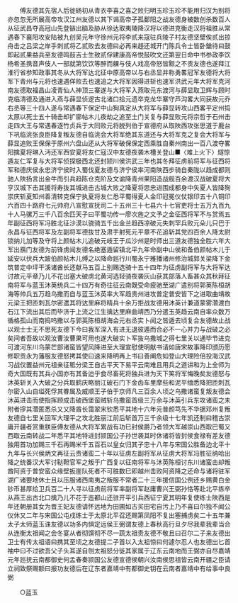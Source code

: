 <!-- { "loadSidebar": true } -->
　　傅友德其先宿人后徙砀初从青衣李喜之喜之败归明玉珍玉珍不能用归汉为别将亦忽忽无所展高帝攻汉江州友德以其下谒高帝子孤鄱阳之战友德身被数创杀数百人从征武昌夺高冠山先登镞出脑及胁从徐达取夷陵降汉将以德进克衡走汉将祖胜从常遇春下襄阳攻安陆被九创吴元年守徐州元将李贰来寇驻兵陵子村友德坚壁俟贰出掠舟击之吕梁之岸手刺贰将乙贰败去友德曰必再来趍还城开门陈兵令士皆卧鎗待曰鼓即起贰果益兵至友德鸣鼓吉士生致贰俘建康高帝悦鼓吹文还第翌日命中书参政李饮杨希圣携音声伎人一部就第饮饮等醉而躶与伎人戏高帝怒皆黥之不责友德也遂拜江淮行省参知政事其冬从大将军达北征中原高帝以与右丞显并称勇畧冠军友德将大将军下青州与元将也速遇佯败去也速追之大将军因得进斩也速军洪武元年大将军克河南友德取福昌山凌青仙人神顶三寨遂与大将军入燕取元东渡河与薛显取卫辉与顾时克临清德及通进入燕与薛显侦逻古北诸口拾元遗卒克龙华寨守芦沟畧大同获故元乔右丞等三十四人遂与常遇春下保定中山狥真定从大将军与薛显转攻山西畧平定州捣太原以死士五十骑击却扩廓帖木儿夜劫之追至土门关复与薛显败元将宗哲于石州击走四大王与常遇春逐竹贞兵于大同败元将脱列伯于宣德府从取陜西攻张思道于鹿台下巩临洮张良臣降复叛友德自临洮会大将军绝其东道还与大将军克之复会大将军与薛显追败王保保于原州六盘山还从大将军破保保定西乘胜自秦州南出一百八渡夺畧阳擒夏将琳入沔还军西安夏将友仁寇汉中友德夜袭木槽关登山■〈难上火下〉燧惊遁友仁军复与大将军侦探极西北还封颕川侯洪武三年也其冬拜征虏前将军与征西将军和德庆侯永忠济宁侯时入蜀伐夏友德与济宁侯率河南陜西步骑自秦陇以趋成都则驰人陜扬言出金牛而引兵趋陈仓克阶及文谕降青州果阳造战舰百余渡汉战破夏将大亨汉城下击其援将寿抜其城进击古城大败之降夏将思忠进围成都身中矢夏人皆降狥崇庆斩夏知州善清转克保宁执夏将友仁悉平蜀得夏人金印冠冕仪仗银印五十八铜印六百四十路府七元帅府八宣慰宣抚司二十五州三十七县六十七官吏将士五万九百九十人马骡万三千八百余匹天子曰平蜀功传一廖次旌之文予之金征西将军不与赏焉五年副征西将军冯胜北征沙漠以骁骑五千出金兰趋西凉破元失刺罕兵败元朵儿只巴于永昌与征西将军及左副将军德抜甘及肃手射死元平章不花追斩其党四百余人降太尉锁纳儿加等及守将上颜帖木儿追破元岐王于瓜沙州是时师出三道友德独全胜六年大军出鴈门友德为前锋虏闻友德名绝塞遁留镇北平九年命副中山侯和备伯颜帖木儿于延安以伏兵大跛伯颜帖木儿缚之以降命廵行川蜀永宁雅播诸州修治城郭关梁降下金筑普定中坪干溪诸酋长还献马五百上别赐选骑十五十四年为征虏副将军与大将军达讨故元平章乃儿不花出塞大破虏北黄河选轻骑夜袭灰山获其部落人畜甚众其秋拜征南将军与蓝玉沐英统兵二十四万有奇往征云南既受命疲驰至湖广遣别将郭英陈桓胡海等帅兵五万趋乌撒而自与蓝玉沐英率大军趋贵州进攻普定普安皆下之进取曲靖故元梁王把匝刺瓦尔密遣其将达里麻将精兵十余万拒战友德用沐英计兼道蒙雾濳渡白石江下流出其后而毕济于上流之江生擒达里麻曲靖西乃分遣玉英趋云南自率众数万循格孤山而南捣呜撒以与郭英陈桓胡海会元右丞实卜闻之皆遁去顷复合友德故止战以观士士无不思死友德下今曰我军深入有进无退彼遁而合必不一心并力与战破之必矣间者吾故以观汝曹汝曹果可用也遂大破实卜军抜乌撒城之得七里关以通毕节进克可渡河东川乌蒙芒部诸蛮皆望风降进至大理宣慰使明献书请如唐宋故事降印颁历愿修职贡永为藩服友德怒拷其使曰速来降明再上书曰善阐危如登山大理险倍投海汉武习战仅置益州元祖亲征秪分梁王自古平天下易平云南难且用兵之道讲和为上全师为奇大国既有其兵小国亦有其备迨乎食尽畜死将独兵进为天下笑将军悔晚矣友德怒与沐英斩关入大破之分兵取鹤庆略丽江破石门下金齿车里摩些和泥平缅悉降把匝刺瓦尔密入山自缢死俘其眷属及威顺王子伯于京师凡三百余人顷之乌撒诸蛮复叛友德会沐英进击而使指挥顾成击破西堡蛮贼斩乌撒蛮首级三万余与沐英引兵东攻诸蛮之未附者摉其濳匿悉杀又又降酋长霭翠宋钦悉平其地十六年元普颜笃先不华据邓州复叛友德自七里关回军大理平之攻北胜丽江前后斩首万三千余级十七年凯还制曰稽古崇庸开疆者赏重朕臣傅友德从大将军累战有功巳封侯爵乃者领大军越崇山西取巴蜀又西取云南转战二年悉平其地特进封颕国公子孙世袭其时休诸将皆封侯食禄有差友德独用首功加赐三千石再赐米千五百石以皇女归其子忠十八年与宋国公胜备边北平十九年与长兴侯炳文再征云贵诸蛮二十年以征虏左副将军从征虏大将军冯胜征纳哈出降之统番汉大军讨鞑靼官军之叛于广西复以征南将军与沐英陈桓讨东川诸蛮击却叛酋阿资于普安蛮众缘壁扳崖队死者不可胜数巳即越州击败阿资降之还命与诸将驻军湖广诸要地休士且以压服诸西南夷之叛服不常者二十三年援信国公例还乡赐黄白金钞币甚厚给卫兵百二十人寻以征虏前将军率副将军赵庸曹兴王弼孙恪等赴北平练卒从燕王出古北口擒乃儿不花于迤都山还驻开平引兵西征宁夏其明年复使练士陜西是年还朝册其女为晋王妃友德请怀远地为田圃如古买田宅自污上乃不喜曰尔独不闻公仪休又二年与宋国公屯戍练士于太原北平召还赐第凤阳不复出塞捕虏矣二十五年兼太子太师蓝玉诛友德以功多内惧定远侯王弼谓友德上春秋高行旦夕尽我辈我辈当合从连衡太祖闻之会冬宴从者彻馔彻不尽一蔬太祖责友德不敬且曰召尔二子来友德出卫士有传太祖语曰携其至顷之友德提二子首以入太祖惊曰何遽尔忍人也友德出匕首袖中曰不过欲吾父子头耳遂自刎太祖怒分徙其家属于辽东云南地而王弼亦自尽嘉靖元年廵抚云南都御史何孟春奏颕国公友德宣德侯朝兴汝南侯思祖皆云南开疆之臣请立祠致祭赐额曰报功友德后在辽东者嘉靖中有都御史钥在云南者嘉靖中有给事中良弼 

　　○蓝玉 

